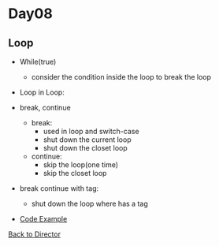 Day08
===

Loop
----

* While(true)
  * consider the condition inside the loop to break the loop
* Loop in Loop:
* break, continue
  * break: 
    * used in loop and switch-case
    * shut down the current loop
    * shut down the closet loop
  * continue:
    * skip the loop(one time)
    * skip the closet loop

* break continue with tag:
  * shut down the loop where has a tag
* [Code Example](../Codes/LoopTest.java)

[Back to Director](https://github.com/WestbrookYuan/Java-Learning/)